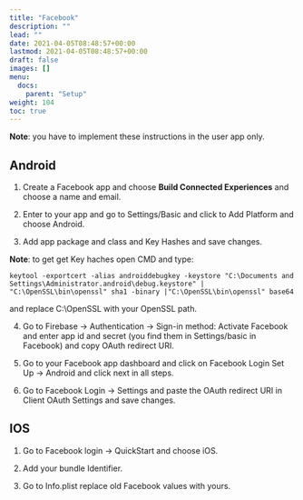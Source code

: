 ```yaml
---
title: "Facebook"
description: ""
lead: ""
date: 2021-04-05T08:48:57+00:00
lastmod: 2021-04-05T08:48:57+00:00
draft: false
images: []
menu:
  docs:
    parent: "Setup"
weight: 104
toc: true
---
```


**Note**: you have to implement these instructions in the user app only.

## Android
1. Create a Facebook app and choose **Build Connected Experiences** and choose a name and email.

2. Enter to your app and go to Settings/Basic and click to Add Platform and choose Android.

3. Add app package and class and Key Hashes and save changes.

**Note**: to get get Key haches open CMD and type:

```
keytool -exportcert -alias androiddebugkey -keystore "C:\Documents and Settings\Administrator.android\debug.keystore" | "C:\OpenSSL\bin\openssl" sha1 -binary |"C:\OpenSSL\bin\openssl" base64
```

and replace C:\OpenSSL with your OpenSSL path.

4. Go to Firebase → Authentication → Sign-in method: Activate Facebook and enter app id and secret (you find them in Settings/basic in Facebook) and copy OAuth redirect URI.

5. Go to your Facebook app dashboard and click on Facebook Login Set Up → Android and click next in all steps.

6. Go to Facebook Login → Settings and paste the OAuth redirect URI in Client OAuth Settings and save changes.

## IOS

1. Go to Facebook login → QuickStart and choose iOS.

2. Add your bundle Identifier.

3. Go to Info.plist replace old Facebook values with yours.
